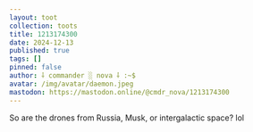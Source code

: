 ```yaml
---
layout: toot
collection: toots
title: 1213174300
date: 2024-12-13
published: true
tags: []
pinned: false
author: ⸸ commander ░ nova ⸸ :~$
avatar: /img/avatar/daemon.jpeg
mastodon: https://mastodon.online/@cmdr_nova/1213174300
---
```


So are the drones from Russia, Musk, or intergalactic space? lol
